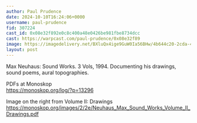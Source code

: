 ```yaml
---
author: Paul Prudence
date: 2024-10-10T16:24:06+0000
username: paul-prudence
fid: 307224
cast_id: 0x08e32f892e0c8c400a48e0426be981fbe8734dcc
cast: https://warpcast.com/paul-prudence/0x08e32f89
image: https://imagedelivery.net/BXluQx4ige9GuW0Ia56BHw/4b644c20-2cda-4883-1f99-318559ad1b00/original
layout: post
---
```

Max Neuhaus: Sound Works. 3 Vols, 1994.  Documenting his drawings, sound poems, aural topographies.   
  
PDFs at Monoskop  
https://monoskop.org/log/?p=13296  
  
Image on the right from Volume II: Drawings   
https://monoskop.org/images/2/2e/Neuhaus_Max_Sound_Works_Volume_II_Drawings.pdf  

<img src='https://imagedelivery.net/BXluQx4ige9GuW0Ia56BHw/4b644c20-2cda-4883-1f99-318559ad1b00/original' alt='' referrerpolicy='no-referrer'/>
<img src='https://imagedelivery.net/BXluQx4ige9GuW0Ia56BHw/75f44928-8ab8-49fa-2637-861b401e6400/original' alt='' referrerpolicy='no-referrer'/>